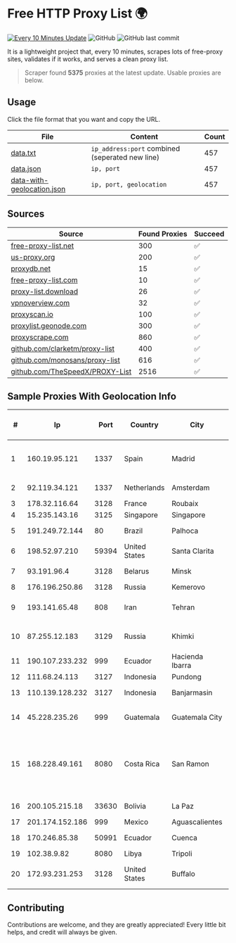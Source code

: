 
# Free HTTP Proxy List 🌍

[![Every 10 Minutes Update](https://github.com/mertguvencli/http-proxy-list/actions/workflows/main.yml/badge.svg?branch=main)](https://github.com/mertguvencli/http-proxy-list/actions/workflows/main.yml)
![GitHub](https://img.shields.io/github/license/mertguvencli/http-proxy-list)
![GitHub last commit](https://img.shields.io/github/last-commit/mertguvencli/http-proxy-list)

It is a lightweight project that, every 10 minutes, scrapes lots of free-proxy sites, validates if it works, and serves a clean proxy list.


> Scraper found **5375** proxies at the latest update. Usable proxies are below.

## Usage

Click the file format that you want and copy the URL.


|File|Content|Count|
|----|-------|-----|
|[data.txt](https://raw.githubusercontent.com/mertguvencli/http-proxy-list/main/proxy-list/data.txt)|`ip_address:port` combined (seperated new line)|457|
|[data.json](https://raw.githubusercontent.com/mertguvencli/http-proxy-list/main/proxy-list/data.json)|`ip, port`|457|
|[data-with-geolocation.json](https://raw.githubusercontent.com/mertguvencli/http-proxy-list/main/proxy-list/data-with-geolocation.json)|`ip, port, geolocation`|457|

## Sources

|Source|Found Proxies|Succeed|
|------|-------------|-------|
|[free-proxy-list.net](https://free-proxy-list.net)|300|✅|
|[us-proxy.org](https://www.us-proxy.org)|200|✅|
|[proxydb.net](http://proxydb.net)|15|✅|
|[free-proxy-list.com](https://free-proxy-list.com/?page=&port=&type%5B%5D=http&type%5B%5D=https&up_time=0&search=Search)|10|✅|
|[proxy-list.download](https://www.proxy-list.download/HTTP)|26|✅|
|[vpnoverview.com](https://vpnoverview.com/privacy/anonymous-browsing/free-proxy-servers)|32|✅|
|[proxyscan.io](https://www.proxyscan.io)|100|✅|
|[proxylist.geonode.com](https://proxylist.geonode.com/api/proxy-list?limit=300&page=1&sort_by=lastChecked&sort_type=desc&protocols=http,https)|300|✅|
|[proxyscrape.com](https://api.proxyscrape.com/v2/?request=displayproxies&protocol=http&timeout=10000&country=all&ssl=all&anonymity=all)|860|✅|
|[github.com/clarketm/proxy-list](https://raw.githubusercontent.com/clarketm/proxy-list/master/proxy-list-raw.txt)|400|✅|
|[github.com/monosans/proxy-list](https://raw.githubusercontent.com/monosans/proxy-list/main/proxies/http.txt)|616|✅|
|[github.com/TheSpeedX/PROXY-List](https://raw.githubusercontent.com/TheSpeedX/PROXY-List/master/http.txt)|2516|✅|


## Sample Proxies With Geolocation Info

|#|Ip|Port|Country|City|Internet Service Provider|
|-|--|----|-------|----|-------------------------|
|1|160.19.95.121|1337|Spain|Madrid|Stallion Network Services Limited|
|2|92.119.34.121|1337|Netherlands|Amsterdam|NovoServe B.V.|
|3|178.32.116.64|3128|France|Roubaix|OVH SAS|
|4|15.235.143.16|3125|Singapore|Singapore|OVH SAS|
|5|191.249.72.144|80|Brazil|Palhoca|TELEFÔNICA BRASIL S.A|
|6|198.52.97.210|59394|United States|Santa Clarita|Multacom Corporation|
|7|93.191.96.4|3128|Belarus|Minsk|Unitary enterprise A1|
|8|176.196.250.86|3128|Russia|Kemerovo|Goodline.info|
|9|193.141.65.48|808|Iran|Tehran|Green Web Samaneh Novin Co Ltd|
|10|87.255.12.183|3129|Russia|Khimki|BIG TELECOM CLOSED JSC|
|11|190.107.233.232|999|Ecuador|Hacienda Ibarra|CINECABLE TV|
|12|111.68.24.113|3127|Indonesia|Pundong|GMEDIA|
|13|110.139.128.232|3127|Indonesia|Banjarmasin|PT. TELKOM INDONESIA|
|14|45.228.235.26|999|Guatemala|Guatemala City|Inversiones Grajeda Andrade S.A|
|15|168.228.49.161|8080|Costa Rica|San Ramon|Cooperativa de Electrificación Rural de San Carlos R.L. (Coopelesca R.L.)|
|16|200.105.215.18|33630|Bolivia|La Paz|AXS Bolivia S. A.|
|17|201.174.152.186|999|Mexico|Aguascalientes|Transtelco Inc|
|18|170.246.85.38|50991|Ecuador|Cuenca|Servicable Cia. Ltda.|
|19|102.38.9.82|8080|Libya|Tripoli|GKA|
|20|172.93.231.253|3128|United States|Buffalo|Nexeon Technologies, Inc.|



## Contributing

Contributions are welcome, and they are greatly appreciated! Every
little bit helps, and credit will always be given.

